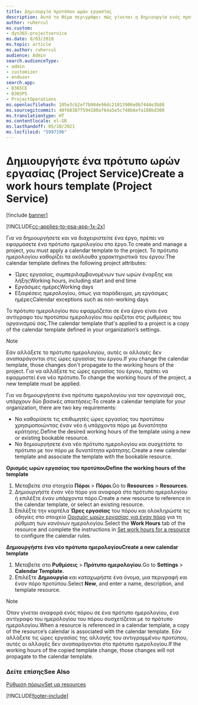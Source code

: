 ```yaml
---
title: Δημιουργία προτύπου ωρών εργασίας
description: Αυτό το θέμα περιγράφει πώς γίνεται η δημιουργία ενός προτύπου ωρών εργασίας στο Project Service.
author: ruhercul
ms.custom:
- dyn365-projectservice
ms.date: 8/03/2018
ms.topic: article
ms.author: ruhercul
audience: Admin
search.audienceType:
- admin
- customizer
- enduser
search.app:
- D365CE
- D365PS
- ProjectOperations
ms.openlocfilehash: 105e3cb2ef7b904e96dc21013906e0b7444e3b88
ms.sourcegitcommit: 40f68387f594180af64a5e5c748b6efa188bd300
ms.translationtype: HT
ms.contentlocale: el-GR
ms.lasthandoff: 05/10/2021
ms.locfileid: "5997196"
---
```

# <a name="create-a-work-hours-template-project-service"></a><span data-ttu-id="18084-103">Δημιουργήστε ένα πρότυπο ωρών εργασίας (Project Service)</span><span class="sxs-lookup"><span data-stu-id="18084-103">Create a work hours template (Project Service)</span></span>

[!include [banner](../includes/psa-now-project-operations.md)]

[!INCLUDE[cc-applies-to-psa-app-1x-2x](../includes/cc-applies-to-psa-app-3x.md)]

<span data-ttu-id="18084-104">Για να δημιουργήσετε και να διαχειριστείτε ένα έργο, πρέπει να εφαρμόσετε ένα πρότυπο ημερολογίου στο έργο.</span><span class="sxs-lookup"><span data-stu-id="18084-104">To create and manage a project, you must apply a calendar template to the project.</span></span> <span data-ttu-id="18084-105">Το πρότυπο ημερολογίου καθορίζει τα ακόλουθα χαρακτηριστικά του έργου:</span><span class="sxs-lookup"><span data-stu-id="18084-105">The calendar template defines the following project attributes:</span></span>

- <span data-ttu-id="18084-106">Ώρες εργασίας, συμπεριλαμβανομένων των ωρών έναρξης και λήξης</span><span class="sxs-lookup"><span data-stu-id="18084-106">Working hours, including start and end time</span></span>
- <span data-ttu-id="18084-107">Εργάσιμες ημέρες</span><span class="sxs-lookup"><span data-stu-id="18084-107">Working days</span></span>
- <span data-ttu-id="18084-108">Εξαιρέσεις ημερολογίου, όπως για παράδειγμα, μη εργάσιμες ημέρες</span><span class="sxs-lookup"><span data-stu-id="18084-108">Calendar exceptions such as non-working days</span></span>

<span data-ttu-id="18084-109">Το πρότυπο ημερολογίου που εφαρμόζεται σε ένα έργο είναι ένα αντίγραφο του προτύπου ημερολογίου που ορίζεται στις ρυθμίσεις του οργανισμού σας.</span><span class="sxs-lookup"><span data-stu-id="18084-109">The calendar template that's applied to a project is a copy of the calendar template defined in your organization’s settings.</span></span>

> [!NOTE]
> <span data-ttu-id="18084-110">Εάν αλλάξετε το πρότυπο ημερολογίου, αυτές οι αλλαγές δεν αναπαράγονται στις ώρες εργασίας του έργου.</span><span class="sxs-lookup"><span data-stu-id="18084-110">If you change the calendar template, those changes don't propagate to the working hours of the project.</span></span> <span data-ttu-id="18084-111">Για να αλλάξετε τις ώρες εργασίας του έργου, πρέπει να εφαρμοστεί ένα νέο πρότυπο.</span><span class="sxs-lookup"><span data-stu-id="18084-111">To change the working hours of the project, a new template must be applied.</span></span>

<span data-ttu-id="18084-112">Για να δημιουργήσετε ένα πρότυπο ημερολογίου για τον οργανισμό σας, υπάρχουν δύο βασικές απαιτήσεις:</span><span class="sxs-lookup"><span data-stu-id="18084-112">To create a calendar template for your organization, there are two key requirements:</span></span>

- <span data-ttu-id="18084-113">Να καθορίσετε τις επιθυμητές ώρες εργασίας του προτύπου χρησιμοποιώντας έναν νέο ή υπάρχοντα πόρο με δυνατότητα κράτησης.</span><span class="sxs-lookup"><span data-stu-id="18084-113">Define the desired working hours of the template using a new or existing bookable resource.</span></span>
- <span data-ttu-id="18084-114">Να δημιουργήσετε ένα νέο πρότυπο ημερολογίου και συσχετίστε το πρότυπο με τον πόρο με δυνατότητα κράτησης.</span><span class="sxs-lookup"><span data-stu-id="18084-114">Create a new calendar template and associate the template with the bookable resource.</span></span>

<span data-ttu-id="18084-115">**Ορισμός ωρών εργασίας του προτύπου**</span><span class="sxs-lookup"><span data-stu-id="18084-115">**Define the working hours of the template**</span></span>

1. <span data-ttu-id="18084-116">Μεταβείτε στα στοιχεία **Πόροι** \> **Πόροι**.</span><span class="sxs-lookup"><span data-stu-id="18084-116">Go to **Resources** \> **Resources**.</span></span>
2. <span data-ttu-id="18084-117">Δημιουργήστε έναν νέο πόρο για αναφορά στο πρότυπο ημερολογίου ή επιλέξτε έναν υπάρχοντα πόρο.</span><span class="sxs-lookup"><span data-stu-id="18084-117">Create a new resource to reference in the calendar template, or select an existing resource.</span></span>
3. <span data-ttu-id="18084-118">Επιλέξτε την καρτέλα **Ώρες εργασίας** του πόρου και ολοκληρώστε τις οδηγίες στο στοιχείο [Ορισμός ωρών εργασίας για έναν πόρο](/dynamics365/field-service/set-work-hours-resource.md) για τη ρύθμιση των κανόνων ημερολογίου.</span><span class="sxs-lookup"><span data-stu-id="18084-118">Select the **Work Hours** tab of the resource and complete the instructions in [Set work hours for a resource](/dynamics365/field-service/set-work-hours-resource.md) to configure the calendar rules.</span></span>

<span data-ttu-id="18084-119">**Δημιουργήστε ένα νέο πρότυπο ημερολογίου**</span><span class="sxs-lookup"><span data-stu-id="18084-119">**Create a new calendar template**</span></span>

1. <span data-ttu-id="18084-120">Μεταβείτε στο **Ρυθμίσεις** \> **Πρότυπο ημερολογίου**.</span><span class="sxs-lookup"><span data-stu-id="18084-120">Go to **Settings** \> **Calendar Template**.</span></span>
2. <span data-ttu-id="18084-121">Επιλέξτε **Δημιουργία** και καταχωρήστε ένα όνομα, μια περιγραφή και έναν πόρο προτύπου.</span><span class="sxs-lookup"><span data-stu-id="18084-121">Select **New**, and enter a name, description, and template resource.</span></span>


> [!NOTE]
> <span data-ttu-id="18084-122">Όταν γίνεται αναφορά ενός πόρου σε ένα πρότυπο ημερολογίου, ένα αντίγραφο του ημερολογίου του πόρου συσχετίζεται με το πρότυπο ημερολογίου.</span><span class="sxs-lookup"><span data-stu-id="18084-122">When a resource is referenced in a calendar template, a copy of the resource’s calendar is associated with the calendar template.</span></span> <span data-ttu-id="18084-123">Εάν αλλάξετε τις ώρες εργασίας της αλλαγής του αντιγραμμένου προτύπου, αυτές οι αλλαγές δεν αναπαράγονται στο πρότυπο ημερολογίου.</span><span class="sxs-lookup"><span data-stu-id="18084-123">If the working hours of the copied template change, those changes will not propagate to the calendar template.</span></span>


### <a name="see-also"></a><span data-ttu-id="18084-124">Δείτε επίσης</span><span class="sxs-lookup"><span data-stu-id="18084-124">See Also</span></span>  
 [<span data-ttu-id="18084-125">Ρύθμιση πόρων</span><span class="sxs-lookup"><span data-stu-id="18084-125">Set up resources</span></span>](../psa/set-up-resources.md)


[!INCLUDE[footer-include](../includes/footer-banner.md)]
